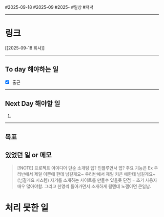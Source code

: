 #2025-09-18 #2025-09 #2025-
#일상 #저녁 

-------
# 링크
[[2025-09-18 회사]]

---
## To day 해야하는 일
- [x] 출근

---
## Next Day 해야할 일
1. 

---

## 목표


## 있었던 일  or 메모


> [!NOTE] 프로젝트 아이디어
> 단순 소개팅 앱? 인플루언서 앱? 주요 기능은 
> Ex 우리반에서 제일 이쁜애 한테 넘길게요~ 
> 우리반에서 제일 키큰 애한테 넘길게요~ (넘길게요 시스템)
> 자기를 소개하는 사이트를 만들수 있을듯 
> 단점 = 초기 사용자 매우 많아야함. 그리고 한명씩 돌아가면서 소개하게 될텐데 노잼이면 큰일남.


# 처리 못한 일